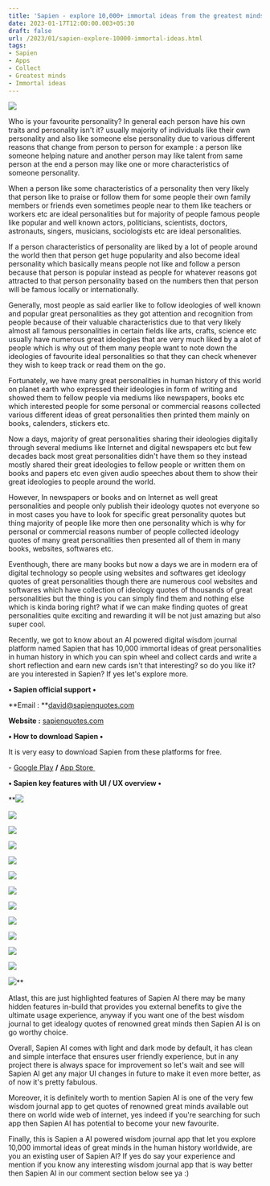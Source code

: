 ```yaml
---
title: 'Sapien - explore 10,000+ immortal ideas from the greatest minds.   '
date: 2023-01-17T12:00:00.003+05:30
draft: false
url: /2023/01/sapien-explore-10000-immortal-ideas.html
tags: 
- Sapien
- Apps
- Collect
- Greatest minds
- Immortal ideas
---
```


 [![](https://lh3.googleusercontent.com/-MeeAUk9rcxM/Y72uWI9hu5I/AAAAAAAAQTo/jY4RVUcNXf8dVpqTohCov77l7e8kps1YACNcBGAsYHQ/s1600/1673375316455614-0.png)](https://lh3.googleusercontent.com/-MeeAUk9rcxM/Y72uWI9hu5I/AAAAAAAAQTo/jY4RVUcNXf8dVpqTohCov77l7e8kps1YACNcBGAsYHQ/s1600/1673375316455614-0.png) 

  

Who is your favourite personality? In general each person have his own traits and personality isn't it? usually majority of individuals like their own personality and also like someone else personality due to various different reasons that change from person to person for example : a person like someone helping nature and another person may like talent from same person at the end a person may like one or more characteristics of someone personality.

  

When a person like some characteristics of a personality then very likely that person like to praise or follow them for some people their own family members or friends even sometimes people near to them like teachers or workers etc are ideal personalities but for majority of people famous people like popular and well known actors, politicians, scientists, doctors, astronauts, singers, musicians, sociologists etc are ideal personalities.

  

If a person characteristics of personality are liked by a lot of people around the world then that person get huge popularity and also become ideal personality which basically means people not like and follow a person because that person is popular instead as people for whatever reasons got attracted to that person personality based on the numbers then that person will be famous locally or internationally.

  

Generally, most people as said earlier like to follow ideologies of well known and popular great personalities as they got attention and recognition from people because of their valuable characteristics due to that very likely almost all famous personalities in certain fields like arts, crafts, science etc usually have numerous great ideologies that are very much liked by a alot of people which is why out of them many people want to note down the ideologies of favourite ideal personalities so that they can check whenever they wish to keep track or read them on the go.

  

Fortunately, we have many great personalities in human history of this world on planet earth who expressed their ideologies in form of writing and showed them to fellow people via mediums like newspapers, books etc which interested people for some personal or commercial reasons collected various different ideas of great personalities then printed them mainly on books, calenders, stickers etc.

  

Now a days, majority of great personalities sharing their ideologies digitally through several mediums like Internet and digital newspapers etc but few decades back most great personalities didn't have them so they instead mostly shared their great ideologies to fellow people or written them on books and papers etc even given audio speeches about them to show their great ideologies to people around the world.

  

However, In newspapers or books and on Internet as well great personalities and people only publish their ideology quotes not everyone so in most cases you have to look for specific great personality quotes but thing majority of people like more then one personality which is why for personal or commercial reasons number of people collected ideology quotes of many great personalities then presented all of them in many books, websites, softwares etc.

  

Eventhough, there are many books but now a days we are in modern era of digital technology so people using websites and softwares get ideology quotes of great personalities though there are numerous cool websites and softwares which have collection of ideology quotes of thousands of great personalities but the thing is you can simply find them and nothing else which is kinda boring right? what if we can make finding quotes of great personalities quite exciting and rewarding it will be not just amazing but also super cool.

  

Recently, we got to know about an AI powered digital wisdom journal platform named Sapien that has 10,000 immortal ideas of great personalities in human history in which you can spin wheel and collect cards and write a short reflection and earn new cards isn't that interesting? so do you like it? are you interested in Sapien? If yes let's explore more.

  

**• Sapien official support •**

**Email : **[david@sapienquotes.com](mailto:david@sapienquotes.com)

**Website :** [sapienquotes.com](http://sapienquotes.com)

**• How to download Sapien •**

It is very easy to download Sapien from these platforms for free.

  

\- [Google Play](https://play.google.com/store/apps/details?id=com.flatironcollective.sapien) **/** [App Store ](https://apps.apple.com/us/app/sapien-a-i-wisdom-journal/id1589697404)

**• Sapien key features with UI / UX overview •**

 **[![](https://lh3.googleusercontent.com/-qhaCqaZ4CNE/Y726Ic9t9VI/AAAAAAAAQUg/_bySddK-o8sArZS9pV8x7tDlt8SFthe_QCNcBGAsYHQ/s1600/1673378330733899-0.png)](https://lh3.googleusercontent.com/-qhaCqaZ4CNE/Y726Ic9t9VI/AAAAAAAAQUg/_bySddK-o8sArZS9pV8x7tDlt8SFthe_QCNcBGAsYHQ/s1600/1673378330733899-0.png) 

 [![](https://lh3.googleusercontent.com/-7LpqgM6FRHI/Y726Gh7u-kI/AAAAAAAAQUc/C_ImTTASu9oJ-n9hBtdFPNsX7McDusqTQCNcBGAsYHQ/s1600/1673378324038352-1.png)](https://lh3.googleusercontent.com/-7LpqgM6FRHI/Y726Gh7u-kI/AAAAAAAAQUc/C_ImTTASu9oJ-n9hBtdFPNsX7McDusqTQCNcBGAsYHQ/s1600/1673378324038352-1.png) 

 [![](https://lh3.googleusercontent.com/-5dX2VE8BO1M/Y726Ezcc4nI/AAAAAAAAQUY/kYNb9rgu--8O4B-7dUCzhzTZYqyQx06OQCNcBGAsYHQ/s1600/1673378317691862-2.png)](https://lh3.googleusercontent.com/-5dX2VE8BO1M/Y726Ezcc4nI/AAAAAAAAQUY/kYNb9rgu--8O4B-7dUCzhzTZYqyQx06OQCNcBGAsYHQ/s1600/1673378317691862-2.png) 

 [![](https://lh3.googleusercontent.com/-h-K8iX0AHxo/Y726DSNyznI/AAAAAAAAQUU/2hnpQK-2UswMduT7s4LHbTK_WylupgUBwCNcBGAsYHQ/s1600/1673378311559079-3.png)](https://lh3.googleusercontent.com/-h-K8iX0AHxo/Y726DSNyznI/AAAAAAAAQUU/2hnpQK-2UswMduT7s4LHbTK_WylupgUBwCNcBGAsYHQ/s1600/1673378311559079-3.png) 

 [![](https://lh3.googleusercontent.com/-1ceCFcG1-eA/Y726B0uvo9I/AAAAAAAAQUQ/bWluqG0NnUYCuDa7jQNDtLnHIj9qM1PIACNcBGAsYHQ/s1600/1673378305503385-4.png)](https://lh3.googleusercontent.com/-1ceCFcG1-eA/Y726B0uvo9I/AAAAAAAAQUQ/bWluqG0NnUYCuDa7jQNDtLnHIj9qM1PIACNcBGAsYHQ/s1600/1673378305503385-4.png) 

 [![](https://lh3.googleusercontent.com/-wWD53KqFrVI/Y726AQP8wKI/AAAAAAAAQUM/oCMKNrDieI4lbenvEx4yhCEQPc0oEOIYwCNcBGAsYHQ/s1600/1673378299719050-5.png)](https://lh3.googleusercontent.com/-wWD53KqFrVI/Y726AQP8wKI/AAAAAAAAQUM/oCMKNrDieI4lbenvEx4yhCEQPc0oEOIYwCNcBGAsYHQ/s1600/1673378299719050-5.png) 

 [![](https://lh3.googleusercontent.com/-XCPxedWvzOc/Y725-4C1rzI/AAAAAAAAQUI/HewfU26fFdowuyJuCIuH_hYmKn8QEWBcQCNcBGAsYHQ/s1600/1673378293474941-6.png)](https://lh3.googleusercontent.com/-XCPxedWvzOc/Y725-4C1rzI/AAAAAAAAQUI/HewfU26fFdowuyJuCIuH_hYmKn8QEWBcQCNcBGAsYHQ/s1600/1673378293474941-6.png) 

 [![](https://lh3.googleusercontent.com/-xGWPDz75fDw/Y7259bpuTCI/AAAAAAAAQUE/dWB-T1a3O4QSnnII79uIV4vUNyv-P9L4wCNcBGAsYHQ/s1600/1673378286875998-7.png)](https://lh3.googleusercontent.com/-xGWPDz75fDw/Y7259bpuTCI/AAAAAAAAQUE/dWB-T1a3O4QSnnII79uIV4vUNyv-P9L4wCNcBGAsYHQ/s1600/1673378286875998-7.png) 

 [![](https://lh3.googleusercontent.com/-GQapuorV_H8/Y7257rpezXI/AAAAAAAAQUA/X8t4Zp_PH50gOce8nUEV9Bngk4ezdeycACNcBGAsYHQ/s1600/1673378280814670-8.png)](https://lh3.googleusercontent.com/-GQapuorV_H8/Y7257rpezXI/AAAAAAAAQUA/X8t4Zp_PH50gOce8nUEV9Bngk4ezdeycACNcBGAsYHQ/s1600/1673378280814670-8.png) 

 [![](https://lh3.googleusercontent.com/-mY5lUWLP3X8/Y7256AvvNOI/AAAAAAAAQT8/c1CR1AvSposY2v9OZKyW8BkQkFKa7oE8ACNcBGAsYHQ/s1600/1673378273923736-9.png)](https://lh3.googleusercontent.com/-mY5lUWLP3X8/Y7256AvvNOI/AAAAAAAAQT8/c1CR1AvSposY2v9OZKyW8BkQkFKa7oE8ACNcBGAsYHQ/s1600/1673378273923736-9.png) 

 [![](https://lh3.googleusercontent.com/-KaisedWZk0M/Y7254TxgXZI/AAAAAAAAQT4/pQKgRJTGhLUN-PXvRXp073v4bsWLXlH0QCNcBGAsYHQ/s1600/1673378267509465-10.png)](https://lh3.googleusercontent.com/-KaisedWZk0M/Y7254TxgXZI/AAAAAAAAQT4/pQKgRJTGhLUN-PXvRXp073v4bsWLXlH0QCNcBGAsYHQ/s1600/1673378267509465-10.png) 

 [![](https://lh3.googleusercontent.com/-SPlHZWw5dx8/Y72520wql-I/AAAAAAAAQT0/eTVldRrgo0Y7NqyTKDHn9w7I_bMFBnhLACNcBGAsYHQ/s1600/1673378261241623-11.png)](https://lh3.googleusercontent.com/-SPlHZWw5dx8/Y72520wql-I/AAAAAAAAQT0/eTVldRrgo0Y7NqyTKDHn9w7I_bMFBnhLACNcBGAsYHQ/s1600/1673378261241623-11.png) 

 [![](https://lh3.googleusercontent.com/-eiec293B32A/Y7251MBitnI/AAAAAAAAQTw/-0N-ZrFFjekdNHOXsO-lFVkGeCgx6umHQCNcBGAsYHQ/s1600/1673378254434866-12.png)](https://lh3.googleusercontent.com/-eiec293B32A/Y7251MBitnI/AAAAAAAAQTw/-0N-ZrFFjekdNHOXsO-lFVkGeCgx6umHQCNcBGAsYHQ/s1600/1673378254434866-12.png)** 

Atlast, this are just highlighted features of Sapien AI there may be many hidden features in-build that provides you external benefits to give the ultimate usage experience, anyway if you want one of the best wisdom journal to get idealogy quotes of renowned great minds then Sapien AI is on go worthy choice.

  

Overall, Sapien AI comes with light and dark mode by default, it has clean and simple interface that ensures user friendly experience, but in any project there is always space for improvement so let's wait and see will Sapien AI get any major UI changes in future to make it even more better, as of now it's pretty fabulous.

  

Moreover, it is definitely worth to mention Sapien AI is one of the very few wisdom journal app to get quotes of renowned great minds available out there on world wide web of internet, yes indeed if you're searching for such app then Sapien AI has potential to become your new favourite.

  

Finally, this is Sapien a AI powered wisdom journal app that let you explore 10,000 immortal ideas of great minds in the human history worldwide, are you an existing user of Sapien AI? If yes do say your experience and mention if you know any interesting wisdom journal app that is way better then Sapien AI in our comment section below see ya :)
